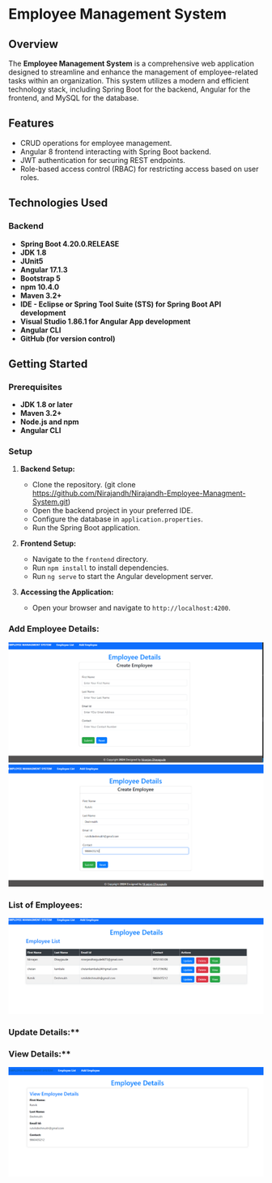 # Employee Management System

## Overview

The **Employee Management System** is a comprehensive web application designed to streamline and enhance the management of employee-related tasks within an organization. This system utilizes a modern and efficient technology stack, including Spring Boot for the backend, Angular for the frontend, and MySQL for the database.

## Features

- CRUD operations for employee management.
- Angular 8 frontend interacting with Spring Boot backend.
- JWT authentication for securing REST endpoints.
- Role-based access control (RBAC) for restricting access based on user roles.

## Technologies Used

### Backend

- **Spring Boot 4.20.0.RELEASE**
- **JDK 1.8**
- **JUnit5**
- **Angular 17.1.3**
- **Bootstrap 5**
- **npm 10.4.0**
- **Maven 3.2+**
- **IDE - Eclipse or Spring Tool Suite (STS) for Spring Boot API development**
- **Visual Studio 1.86.1 for Angular App development**
- **Angular CLI**
- **GitHub (for version control)**

## Getting Started

### Prerequisites

- **JDK 1.8 or later**
- **Maven 3.2+**
- **Node.js and npm**
- **Angular CLI**

### Setup

1. **Backend Setup:**
   - Clone the repository. (git clone <https://github.com/Nirajandh/Nirajandh-Employee-Managment-System.git>)
   - Open the backend project in your preferred IDE.
   - Configure the database in `application.properties`.
   - Run the Spring Boot application.

2. **Frontend Setup:**
   - Navigate to the `frontend` directory.
   - Run `npm install` to install dependencies.
   - Run `ng serve` to start the Angular development server.

3. **Accessing the Application:**
   - Open your browser and navigate to `http://localhost:4200`.

### Add Employee Details:
   ![first page](./images/image1.png)
   ![first page](./images/image.png)
  
### List of Employees:
 ![first page](./images/image3.png)
### Update Details:**

### View Details:**
   ![first page](./images/image2.png)
  
   
